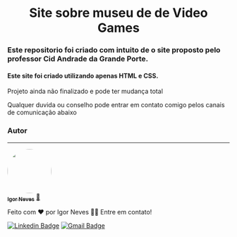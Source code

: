 <h1 align="center">Site sobre museu de de Video Games</h1>



<h3>Este repositorio foi criado com intuito de o site proposto pelo professor Cid Andrade da Grande Porte.</h3>
<h4>Este site foi criado utilizando apenas HTML e CSS.</h4>
<p>Projeto ainda não finalizado e pode ter mudança total</p>
<p></p>
<p>Qualquer duvida ou conselho pode entrar em contato comigo pelos canais de comunicação abaixo</p>




### Autor
---

<a href="https://www.linkedin.com/in/igor-neves-5459b0186/">
 <img style="border-radius: 50%;" src="https://instagram.fcnf1-1.fna.fbcdn.net/v/t51.2885-15/240646454_644548266522378_6425989851808428144_n.jpg?stp=dst-jpg_e35&_nc_ht=instagram.fcnf1-1.fna.fbcdn.net&_nc_cat=106&_nc_ohc=jve_U4h6KMcAX9T2vmj&edm=ALQROFkBAAAA&ccb=7-5&ig_cache_key=MjY0ODM4MTM5OTMxMTEyNzYzMA%3D%3D.2-ccb7-5&oh=00_AT__YA26a3GQDFYtG2SljoCwf9jgGyEPHLfre6tpswsKzg&oe=629DC109&_nc_sid=30a2ef" width="100px;" alt=""/>
 <br />
 <sub><b>Igor Neves</b></sub></a> <a href="https://www.linkedin.com/in/igor-neves-5459b0186/" title="Rocketseat" target="_blank">🚀</a>


Feito com ❤️ por Igor Neves 👋🏽 Entre em contato!

[![Linkedin Badge](https://img.shields.io/badge/-Igor-blue?style=flat-square&logo=Linkedin&logoColor=white&link=https://www.linkedin.com/in/igor-neves-5459b0186/)](https://www.linkedin.com/in/igor-neves-5459b0186/) 
[![Gmail Badge](https://img.shields.io/badge/-yigorneves@gmail.com-c14438?style=flat-square&logo=Gmail&logoColor=white&link=mailto:tgmarinho@gmail.com)](mailto:yigorneves@gmail.com)
